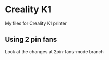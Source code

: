 # Creality K1
My files for Creality K1 printer

## Using 2 pin fans

Look at the changes at 2pin-fans-mode branch
